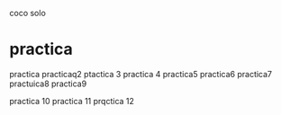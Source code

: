 coco solo
# practica
practica
practicaq2
ptactica 3
practica 4
practica5
practica6
practica7
practuica8
practica9





practica 10
practica 11
prqctica 12

